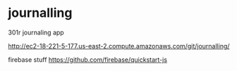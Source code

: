 # journalling
301r journaling app

http://ec2-18-221-5-177.us-east-2.compute.amazonaws.com/git/journalling/

firebase stuff 
https://github.com/firebase/quickstart-js
